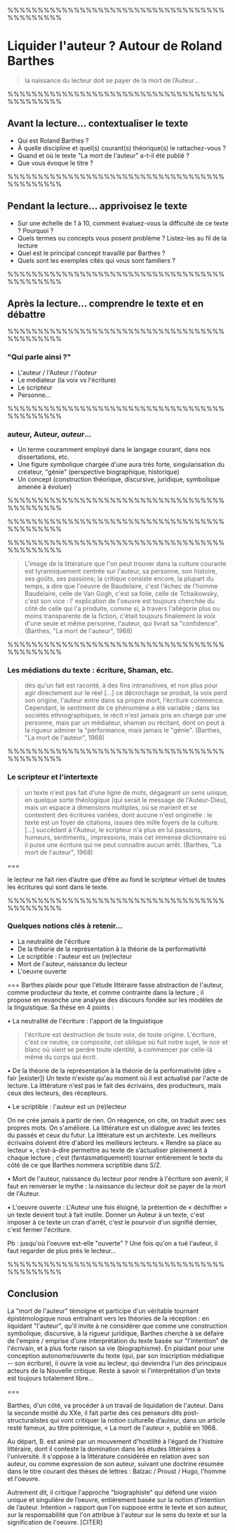 %%%%%%%%%%%%%%%%%%%%%%%%%%%%%%%%%%%%%%%%%%%%%
<!-- .slide: data-background-image="img/barthes2.jpg" data-background-size="contain" -->
<!-- .slide: class="hover"-->


# Liquider l'auteur ? Autour de Roland Barthes

>la naissance du lecteur doit se payer de la mort de l’Auteur...


%%%%%%%%%%%%%%%%%%%%%%%%%%%%%%%%%%%%%%%%%%%%%
<!-- .slide: data-background-image="img/couv.png" data-background-size="contain" -->
<!-- .slide: class="hover"-->

## Avant la lecture... contextualiser le texte
* Qui est Roland Barthes ?
* À quelle discipline et quel(s) courant(s) théorique(s) le rattachez-vous ?
* Quand et où le texte "La mort de l'auteur" a-t-il été publié ?
* Que vous évoque le titre ?


%%%%%%%%%%%%%%%%%%%%%%%%%%%%%%%%%%%%%%%%%%%%%
<!-- .slide: data-background-image="img/couv.png" data-background-size="contain" -->
<!-- .slide: class="hover"-->

## Pendant la lecture... apprivoisez le texte
* Sur une échelle de 1 à 10, comment évaluez-vous la difficulté de ce texte ? Pourquoi ?
* Quels termes ou concepts vous posent problème ? Listez-les au fil de la lecture
* Quel est le principal concept travaillé par Barthes ?
* Quels sont les exemples cités qui vous sont familiers ?

%%%%%%%%%%%%%%%%%%%%%%%%%%%%%%%%%%%%%%%%%%%%%
<!-- .slide: data-background-image="img/couv.png" data-background-size="contain" -->
<!-- .slide: class="hover"-->

## Après la lecture... comprendre le texte et en débattre

%%%%%%%%%%%%%%%%%%%%%%%%%%%%%%%%%%%%%%%%%%%%%
<!-- .slide: data-background-image="img/warhol.jpg" data-background-size="contain" -->
<!-- .slide: class="hover"-->

### "Qui parle ainsi ?"
- L'auteur / l'Auteur / l'*auteur*
- Le médiateur (la voix vs l'écriture)
- Le scripteur
- Personne...

%%%%%%%%%%%%%%%%%%%%%%%%%%%%%%%%%%%%%%%%%%%%%
<!-- .slide: data-background-image="img/warhol.jpg" data-background-size="contain" -->
<!-- .slide: class="hover"-->

### auteur, Auteur, *auteur*...
* Un terme couramment employé dans le langage courant, dans nos dissertations, etc.
* Une figure symbolique chargée d'une aura très forte, singularisation du créateur, "génie" (perspective biographique, historique)
* Un concept (construction théorique, discursive, juridique, symbolique amenée à évoluer)


%%%%%%%%%%%%%%%%%%%%%%%%%%%%%%%%%%%%%%%%%%%%%
<!-- .slide: data-background-video="img/aristocratieLecteur.mp4" data-background-size="contain" -->


%%%%%%%%%%%%%%%%%%%%%%%%%%%%%%%%%%%%%%%%%%%%%
<!-- .slide: data-background-image="img/ferante.png" data-background-size="contain" -->


%%%%%%%%%%%%%%%%%%%%%%%%%%%%%%%%%%%%%%%%%%%%%
<!-- .slide: data-background-image="img/couv.png" data-background-size="contain" -->
<!-- .slide: class="hover"-->

>L'image de la littérature que l'on peut trouver dans la culture courante est tyranniquement centrée sur l'auteur, sa personne, son histoire, ses goûts, ses passions; la critique consiste encore, la plupart du temps, a dire que l'oeuvre de Baudelaire, c'est l'échec de l'homme Baudelaire, celle de Van Gogh, c'est sa folie, celle de Tchaikowsky, c'est son vice : l' explication de l'oeuvre est toujours cherchée du côté de celle qui l'a produite, comme si, à travers l'allégorie plus ou moins transparente de la fiction, c'était toujours finalement la voix d'une seule et même personne, l'auteur, qui livrait sa "confidence". (Barthes, "La mort de l'auteur", 1968)

<!-- .element: style="font-size:1.8rem" -->

%%%%%%%%%%%%%%%%%%%%%%%%%%%%%%%%%%%%%%%%%%%%%
<!-- .slide: data-background-image="img/couv.png" data-background-size="contain" -->
<!-- .slide: class="hover"-->

### Les médiations du texte : écriture, Shaman, etc.  
>dès qu'un fait est raconté, à des fins intransitives, et non plus pour agir directement sur le réel [...] ce décrochage se produit, la voix perd son origine, l'auteur entre dans sa propre mort, l'écriture commence. Cependant, le sentiment de ce phénomène a été variable ; dans les sociétés ethnographiques, le récit n'est jamais pris en charge par une personne, mais par un médiateur, shaman ou récitant, dont on peut à la rigueur admirer la "performance, mais jamais le "génie". (Barthes, "La mort de l'auteur", 1968)


<!-- .element: style="font-size:1.8rem" -->

%%%%%%%%%%%%%%%%%%%%%%%%%%%%%%%%%%%%%%%%%%%%%
<!-- .slide: data-background-image="img/couv.png" data-background-size="contain" -->
<!-- .slide: class="hover"-->

### Le scripteur et l'intertexte

>un texte n'est pas fait d'une ligne de mots, dégageant un sens unique, en quelque sorte théologique (qui serait le message de l'Auteur-Dieu), mais un espace à dimensions multiples, où se marient et se contestent des écritures variées, dont aucune n'est originelle : le texte est un foyer de citations, issues des mille foyers de la culture. [...] succédant à l'Auteur, le scripteur n'a plus en lui passions, humeurs, sentiments,, impressions, mais cet immense dictionnaire où il puise une écriture qui ne peut connaître aucun arrêt. (Barthes, "La mort de l'auteur", 1968)



<!-- .element: style="font-size:1.8rem" -->

===

le lecteur ne fait rien d’autre que d’être au fond le scripteur virtuel de toutes les écritures qui sont dans le texte.


%%%%%%%%%%%%%%%%%%%%%%%%%%%%%%%%%%%%%%%%%%%%%
<!-- .slide: data-background-image="img/couv.png" data-background-size="contain" -->
<!-- .slide: class="hover"-->

### Quelques notions clés à retenir...
* La neutralité de l'écriture
* De la théorie de la représentation à la théorie de la performativité
* Le scriptible : l'auteur est un (re)lecteur
* Mort de l'auteur, naissance du lecteur
* L'oeuvre ouverte

===
Barthes plaide pour que l'étude littéraire fasse abstraction de l'auteur, comme producteur du texte, et comme contrainte dans la lecture ; il propose en revanche une analyse des discours fondée sur les modèles de la linguistique. Sa thèse en 4 points :


• La neutralité de l'écriture : l'apport de la linguistique
>l'écriture est destruction de toute voix, de toute origine. L'écriture, c'est ce neutre, ce composite, cet oblique où fuit notre sujet, le noir et blanc où vient se perdre toute identité, à commencer par celle-là même du corps qui écrit.

• De la théorie de la représentation à la théorie de la performativité (dire = fair [exister])
Un texte n'existe qu'au moment où il est actualisé par l'acte de lecture. La littérature n'est pas le fait des écrivains, des producteurs, mais ceux des lecteurs, des récepteurs.

• Le scriptible : l'auteur est un (re)lecteur

On ne crée jamais à partir de rien. On réagence, on cite, on traduit avec ses propres mots. On s'améliore. La littérature est un dialogue avec les textes du passés et ceux du futur. La littérature est un architexte. Les meilleurs écrivains doivent être d'abord les meilleurs lecteurs.
« Rendre sa place au lecteur », c’est-à-dire permettre au texte de s’actualiser pleinement à chaque lecture ; c’est (fantasmatiquement) tourner entièrement le texte du côté de ce que Barthes nommera scriptible dans S/Z.

• Mort de l'auteur, naissance du lecteur
pour rendre à l'écriture son avenir, il faut en renverser le mythe : la naissance du lecteur doit se payer de la mort de l'Auteur.

• L'oeuvre ouverte :
L'Auteur une fois éloigné, la prétention de « déchiffrer » un texte devient tout à fait inutile. Donner un Auteur à un texte, c'est imposer à ce texte un cran d'arrêt, c'est le pourvoir d'un signifié dernier, c'est fermer l'écriture.

Pb : jusqu'où l'oeuvre est-elle "ouverte" ? Une fois qu'on a tué l'auteur, il faut regarder de plus près le lecteur...

%%%%%%%%%%%%%%%%%%%%%%%%%%%%%%%%%%%%%%%%%%%%%
<!-- .slide: data-background-image="img/couv.png" data-background-size="contain" -->
<!-- .slide: class="hover"-->

## Conclusion
La "mort de l'auteur" témoigne et participe d'un véritable tournant épistémologique nous entraînant vers les théories de la réception : en liquidant "l'auteur", qu'il invite à ne considérer que comme une construction symbolique, discursive, à la rigueur juridique, Barthes cherche à se défaire de l'empire / emprise d'une interprétation du texte basée sur "l'intention" de l'écrivain, et à plus forte raison sa vie (biographisme). En plaidant pour une conception autonome/ouverte du texte (qui, par son inscription médiatique -- son écriture), il ouvre la voie au lecteur, qui deviendra l'un des principaux acteurs de la Nouvelle critique. Reste à savoir si l'interprétation d'un texte est toujours totalement libre...

===


Barthes, d'un côté, va procéder à un travail de liquidation de l'auteur. Dans la seconde moitié du XXe, il fait partie des ces penseurs dits post-structuralistes qui vont critiquer la notion culturelle d’auteur, dans un article resté fameux, au titre polémique, « La mort de l'auteur », publié en 1968.

Au départ, B. est animé par un mouvement d'hostilité à l'égard de l'histoire littéraire, dont il conteste la domination dans les études littéraires à l'université. Il s'oppose à la littérature considérée en relation avec son auteur, ou comme expression de son auteur, suivant une doctrine résumée dans le titre courant des thèses de lettres : Balzac / Proust / Hugo, l'homme et l'oeuvre.

Autrement dit, il critique l'approche "biographiste" qui défend une vision unique et singulière de l’oeuvre, entièrement basée sur la notion d’intention de l’auteur. Intention = rapport que l'on suppose entre le texte et son auteur, sur la responsabilité que l'on attribue à l'auteur sur le sens du texte et sur la signification de l'oeuvre. [CITER]
